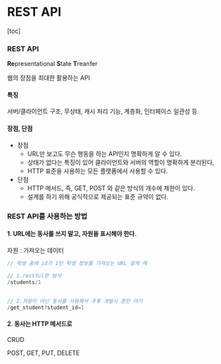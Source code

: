 # REST API

[toc]



### REST API

**Re**presentational **S**tate **T**reanfer

웹의 장점을 최대한 활용하는 API



#### 특징

서버/클라이언트 구조, 무상태, 캐시 처리 기능, 계층화, 인터페이스 일관성 등

#### 장점, 단점

- 장점
  - URL만 보고도 무슨 행동을 하는 API인지 명확하게 알 수 있다.
  - 상태가 없다는 특징이 있어 클라이언트와 서버의 역할이 명확하게 분리된다,
  - HTTP 표준을 사용하는 모든 플랫폼에서 사용할 수 있다.
- 단점
  - HTTP 메서드, 즉, GET, POST 와 같은 방식의 개수에 제한이 있다.
  - 설계를 하기 위해 공식적으로 제공되는 표준 규약이 없다.



### REST API를 사용하는 방법

#### 1. URL에는 동사를 쓰지 말고, 자원을 표시해야 한다.

자원 : 가져오는 데이터

```java
// 학생 중에 id가 1인 학생 정보를 가져오는 URL 설계 예

// 1.restful한 방식
/students/1
    
    
// 2.자원이 아닌 동사를 사용해서 추후 개발시 혼란 야기
/get_student?student_id=1
```



#### 2. 동사는 HTTP 메서드로

CRUD

POST, GET, PUT, DELETE




